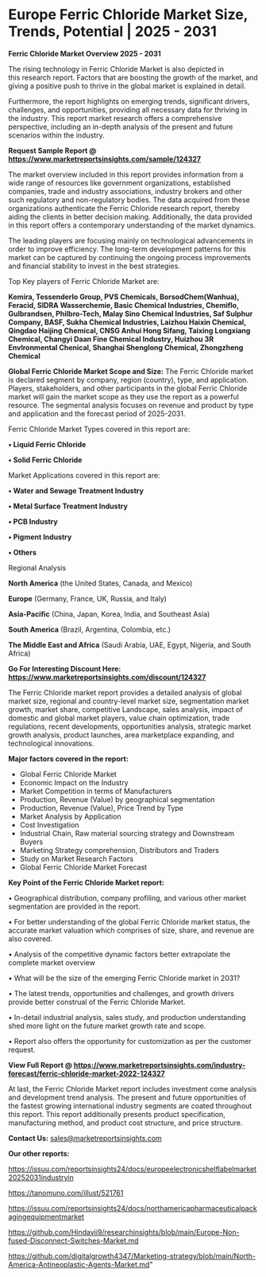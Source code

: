 # Europe Ferric Chloride Market Size, Trends, Potential | 2025 - 2031

<Strong> Ferric Chloride Market Overview 2025 - 2031</strong>

The rising technology in Ferric Chloride Market is also depicted in this research report. Factors that are boosting the growth of the market, and giving a positive push to thrive in the global market is explained in detail.

Furthermore, the report highlights on emerging trends, significant drivers, challenges, and opportunities, providing all necessary data for thriving in the industry. This report market research offers a comprehensive perspective, including an in-depth analysis of the present and future scenarios within the industry.

<strong>Request Sample Report @ <a href=https://www.marketreportsinsights.com/sample/124327>https://www.marketreportsinsights.com/sample/124327</a></strong>

The market overview included in this report provides information from a wide range of resources like government organizations, established companies, trade and industry associations, industry brokers and other such regulatory and non-regulatory bodies. The data acquired from these organizations authenticate the Ferric Chloride research report, thereby aiding the clients in better decision making. Additionally, the data provided in this report offers a contemporary understanding of the market dynamics.

The leading players are focusing mainly on technological advancements in order to improve efficiency. The long-term development patterns for this market can be captured by continuing the ongoing process improvements and financial stability to invest in the best strategies.

Top Key players of Ferric Chloride Market are:

<strong>Kemira, Tessenderlo Group, PVS Chemicals, BorsodChem(Wanhua), Feracid, SIDRA Wasserchemie, Basic Chemical Industries, Chemiflo, Gulbrandsen, Philbro-Tech, Malay Sino Chemical Industries, Saf Sulphur Company, BASF, Sukha Chemical Industries, Laizhou Haixin Chemical, Qingdao Haijing Chemical, CNSG Anhui Hong Sifang, Taixing Longxiang Chemical, Changyi Daan Fine Chemical Industry, Huizhou 3R Envlronmental Chenical, Shanghai Shenglong Chemical, Zhongzheng Chemical</strong>

<strong><b>Global Ferric Chloride Market Scope and Size:</b></strong>
The Ferric Chloride market is declared segment by company, region (country), type, and application. Players, stakeholders, and other participants in the global Ferric Chloride market will gain the market scope as they use the report as a powerful resource. The segmental analysis focuses on revenue and product by type and application and the forecast period of 2025-2031.

Ferric Chloride Market Types covered in this report are:

<strong>• Liquid Ferric Chloride

• Solid Ferric Chloride</strong>

Market Applications covered in this report are:

<strong>• Water and Sewage Treatment Industry

• Metal Surface Treatment Industry

• PCB Industry

• Pigment Industry

• Others</strong> 

Regional Analysis

<strong>North America</strong> (the United States, Canada, and Mexico)

<strong>Europe</strong> (Germany, France, UK, Russia, and Italy)

<strong>Asia-Pacific</strong> (China, Japan, Korea, India, and Southeast Asia)

<strong>South America</strong> (Brazil, Argentina, Colombia, etc.)

<strong>The Middle East and Africa</strong> (Saudi Arabia, UAE, Egypt, Nigeria, and South Africa)

<strong>Go For Interesting Discount Here: <a href=https://www.marketreportsinsights.com/discount/124327>https://www.marketreportsinsights.com/discount/124327</a></strong>

The Ferric Chloride market report provides a detailed analysis of global market size, regional and country-level market size, segmentation market growth, market share, competitive Landscape, sales analysis, impact of domestic and global market players, value chain optimization, trade regulations, recent developments, opportunities analysis, strategic market growth analysis, product launches, area marketplace expanding, and technological innovations.

<strong><b>Major factors covered in the report:</b></strong>
<ul>
  <li>Global Ferric Chloride Market </li>
  <li>Economic Impact on the Industry</li>
  <li>Market Competition in terms of Manufacturers</li>
  <li>Production, Revenue (Value) by geographical segmentation</li>
  <li>Production, Revenue (Value), Price Trend by Type</li>
  <li>Market Analysis by Application</li>
  <li>Cost Investigation</li>
  <li>Industrial Chain, Raw material sourcing strategy and Downstream Buyers</li>
  <li>Marketing Strategy comprehension, Distributors and Traders</li>
  <li>Study on Market Research Factors</li>
  <li>Global Ferric Chloride Market Forecast</li>
</ul>

<strong><b>Key Point of the Ferric Chloride Market report:</b></strong>

• Geographical distribution, company profiling, and various other market segmentation are provided in the report.

• For better understanding of the global Ferric Chloride market status, the accurate market valuation which comprises of size, share, and revenue are also covered.

• Analysis of the competitive dynamic factors better extrapolate the complete market overview

• What will be the size of the emerging Ferric Chloride market in 2031?

• The latest trends, opportunities and challenges, and growth drivers provide better construal of the Ferric Chloride Market.

• In-detail industrial analysis, sales study, and production understanding shed more light on the future market growth rate and scope.

• Report also offers the opportunity for customization as per the customer request.

<strong><b>View Full Report @ <a href=https://www.marketreportsinsights.com/industry-forecast/ferric-chloride-market-2022-124327>https://www.marketreportsinsights.com/industry-forecast/ferric-chloride-market-2022-124327</a></b></strong>


At last, the Ferric Chloride Market report includes investment come analysis and development trend analysis. The present and future opportunities of the fastest growing international industry segments are coated throughout this report. This report additionally presents product specification, manufacturing method, and product cost structure, and price structure.

<strong>Contact Us:</strong>
sales@marketreportsinsights.com

<strong>Our other reports:</strong>

<a href=https://issuu.com/reportsinsights24/docs/europeelectronicshelflabelmarket20252031industryin>https://issuu.com/reportsinsights24/docs/europeelectronicshelflabelmarket20252031industryin</a>

<a href=https://tanomuno.com/illust/521761>https://tanomuno.com/illust/521761</a>

<a href=https://issuu.com/reportsinsights24/docs/northamericapharmaceuticalpackagingequipmentmarket>https://issuu.com/reportsinsights24/docs/northamericapharmaceuticalpackagingequipmentmarket</a>

<a href=https://github.com/Hindavii9/researchinsights/blob/main/Europe-Non-fused-Disconnect-Switches-Market.md>https://github.com/Hindavii9/researchinsights/blob/main/Europe-Non-fused-Disconnect-Switches-Market.md</a>

<a href=https://github.com/digitalgrowth4347/Marketing-strategy/blob/main/North-America-Antineoplastic-Agents-Market.md>https://github.com/digitalgrowth4347/Marketing-strategy/blob/main/North-America-Antineoplastic-Agents-Market.md</a>"
